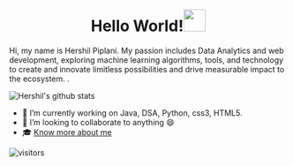 



 <h1 align="center">Hello World!<img src="https://raw.githubusercontent.com/ShahriarShafin/ShahriarShafin/main/Assets/hi.gif" width="40px"> 
 </h1>
 

<p> Hi, my name is Hershil Piplani. My passion includes Data Analytics and web development, exploring machine learning algorithms, tools, and technology to create and innovate limitless possibilities and drive measurable impact to the ecosystem. . </p>


![Hershil's github stats](https://github-readme-stats.vercel.app/api?username=herkura&theme=gotham&show_icons=true) 




- 🔭 I’m currently working on Java, DSA, Python, css3, HTML5.
- 👯 I’m looking to collaborate to anything 😄
- 🎓 [Know more about me](https://herkura.github.io/My-portfolio_updated/) 
      
![visitors](https://visitor-badge.laobi.icu/badge?page_id=herkura)





